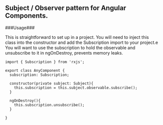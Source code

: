 ## Subject / Observer pattern for Angular Components.

###Usage###

This is straightforward to set up in a project.  You will need to inject this class into the constructor and add the Subscription import to your project.e
You will want to use the subscription to hold the observable and unsubscribe to it in ngOnDestroy, prevents memory leaks.

``` 
import { Subscription } from 'rxjs';

export class AnyComponent {
  subscription: Subscription;
  
  constructor(private subject: Subject){
    this.subscription = this.subject.observable.subscribe();
  }

  ngOnDestroy(){
    this.subscription.unsubscribe();
  }
  
}
```
